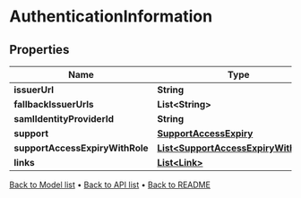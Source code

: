 

# AuthenticationInformation


## Properties

| Name | Type | Description | Notes |
|------------ | ------------- | ------------- | -------------|
|**issuerUrl** | **String** |  |  |
|**fallbackIssuerUrls** | **List&lt;String&gt;** |  |  [optional] |
|**samlIdentityProviderId** | **String** |  |  [optional] |
|**support** | [**SupportAccessExpiry**](SupportAccessExpiry.md) |  |  [optional] |
|**supportAccessExpiryWithRole** | [**List&lt;SupportAccessExpiryWithRole&gt;**](SupportAccessExpiryWithRole.md) |  |  [optional] |
|**links** | [**List&lt;Link&gt;**](Link.md) |  |  [optional] |



[Back to Model list](../README.md#documentation-for-models) &#8226; [Back to API list](../README.md#documentation-for-api-endpoints) &#8226; [Back to README](../README.md)


